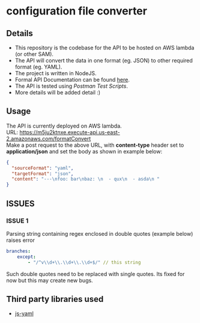 # configuration file converter

## Details
+ This repository is the codebase for the API to be hosted on AWS lambda (or other SAM). <br />
+ The API will convert the data in one format (eg. JSON) to other required format (eg. YAML). <br />
+ The project is written in NodeJS. <br />
+ Formal API Documentation can be found [here](https://app.swaggerhub.com/apis-docs/HarshalRohit/try-swagger/1.0.0). <br />
+ The API is tested using _Postman Test Scripts_.
+ More details will be added detail :) <br />


## Usage
The API is currently deployed on AWS lambda. <br />
URL: https://m5ju2ktnxe.execute-api.us-east-2.amazonaws.com/formatConvert <br />
Make a post request to the above URL,  with **content-type** header set to **application/json** and set the body as shown in example below:
```json
{
  "sourceFormat": "yaml", 
  "targetFormat": "json", 
  "content": "---\nfoo: bar\nbaz: \n  - qux\n  - asda\n "
}
```

## ISSUES
### ISSUE 1
Parsing string containing regex enclosed in double quotes (example below) raises error
```yaml
branches:
    except:
        - "/^v\\d+\\.\\d+\\.\\d+$/" // this string
```
Such double quotes need to be replaced with single quotes. Its fixed for now but this may create new bugs.
## Third party libraries used
+ [js-yaml](https://github.com/nodeca/js-yaml)


